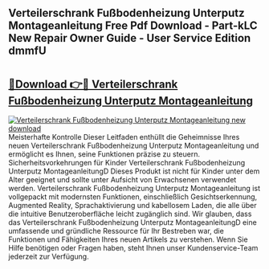 ## Verteilerschrank Fußbodenheizung Unterputz Montageanleitung Free Pdf Download - Part-kLC New Repair Owner Guide - User Service Edition dmmfU

# <h2><a href="http://df8drxr.blite.top/?on=Verteilerschrank+Fu%c3%9fbodenheizung+Unterputz+Montageanleitung">🔗Download 👉🔴 Verteilerschrank Fußbodenheizung Unterputz Montageanleitung</a></h2>

[![Verteilerschrank Fußbodenheizung Unterputz Montageanleitung new download](https://i.imgur.com/lujVjoI.png)](http://df8drxr.blite.top/?on=Verteilerschrank+Fu%c3%9fbodenheizung+Unterputz+Montageanleitung)
Meisterhafte Kontrolle Dieser Leitfaden enthüllt die Geheimnisse Ihres neuen Verteilerschrank Fußbodenheizung Unterputz Montageanleitung und ermöglicht es Ihnen, seine Funktionen präzise zu steuern. Sicherheitsvorkehrungen für Kinder Verteilerschrank Fußbodenheizung Unterputz MontageanleitungD Dieses Produkt ist nicht für Kinder unter dem Alter geeignet und sollte unter Aufsicht von Erwachsenen verwendet werden. Verteilerschrank Fußbodenheizung Unterputz Montageanleitung ist vollgepackt mit modernsten Funktionen, einschließlich Gesichtserkennung, Augmented Reality, Sprachaktivierung und kabellosem Laden, die alle über die intuitive Benutzeroberfläche leicht zugänglich sind. Wir glauben, dass das Verteilerschrank Fußbodenheizung Unterputz MontageanleitungD eine umfassende und gründliche Ressource für Ihr Bestreben war, die Funktionen und Fähigkeiten Ihres neuen Artikels zu verstehen. Wenn Sie Hilfe benötigen oder Fragen haben, steht Ihnen unser Kundenservice-Team jederzeit zur Verfügung.
